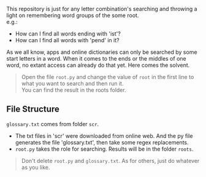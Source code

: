This repository is just for any letter combination's searching and throwing a light on remembering word groups of the some root.  
e.g.:
* How can I find all words ending with 'ist'?
* How can I find all words with 'pend' in it?  

As we all know, apps and online dictionaries can only be searched by some start letters in a word. When it comes to the ends or the middles of one word, no extant access can already do that yet.  Here comes the solvent.
>Open the file `root.py` and change the value of `root` in the first line to what you want to search and then run it.   
You can find the result in the roots folder.

## File Structure
`glossary.txt` comes from folder `scr`.   
* The txt files in 'scr' were downloaded from online web. And the py file generates the file  'glossary.txt', then take some regex replacements.
* `root.py` takes the role for searching. Results will be in the folder `roots`.  
>Don't delete `root.py` and `glossary.txt`. As for others, just do whatever as you like.
